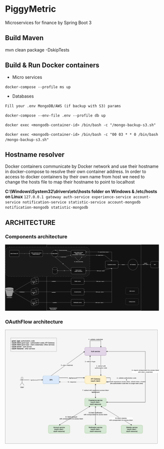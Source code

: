 
# PiggyMetric
Microservices for finance by Spring Boot 3

## Build Maven
mvn clean package -DskipTests 

## Build & Run Docker containers
- Micro services

`docker-compose --profile ms up`

- Databases

`Fill your .env MongoDB/AWS (if backup with S3) params`

`docker-compose --env-file .env --profile db up`

`docker exec <mongodb-container-id> /bin/bash -c "/mongo-backup-s3.sh"`

`docker exec <mongodb-container-id> /bin/bash -c "00 03 * * 0 /bin/bash /mongo-backup-s3.sh"` 

## Hostname resolver
Docker containers communicate by Docker network and use their hostname in docker-compose to resolve their own container address.
In order to access to docker containers by their own name from host we need to change the hosts file to map their hostname to point to localhost

****C:\Windows\System32\drivers\etc\hosts folder on Windows & /etc/hosts on Linux****
`127.0.0.1 gateway auth-service experience-service account-service notification-service statistic-service account-mongodb notification-mongodb statistic-mongodb`

## ARCHITECTURE

### Components architecture

![Components_architecture](https://github.com/dqminh2810/PiggyMetric/blob/main/docs/PM-Components-Architecture.png)

### OAuthFlow architecture

![OAuthFlow_architecture](https://github.com/dqminh2810/PiggyMetric/blob/main/docs/PM-OauthAppFlow.jpg)
